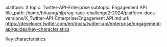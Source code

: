 platform: X
topic: Twitter-API-Enterprise
subtopic: Engagement API
file_path: /home/bhuang/nlp/rag-race-challenge2-2024/platform-docs-versions/X_Twitter-API-Enterprise/Engagement API.md
url: https://developer.twitter.com/en/docs/twitter-api/enterprise/engagement-api/guides/key-characteristics

Key characteristics